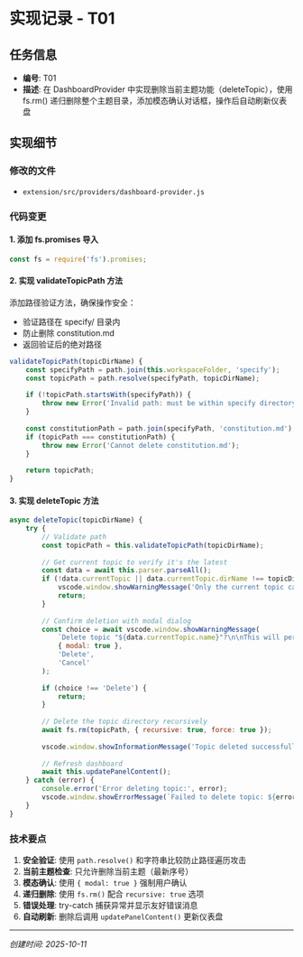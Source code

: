 # 实现记录 - T01

## 任务信息
- **编号**: T01
- **描述**: 在 DashboardProvider 中实现删除当前主题功能（deleteTopic），使用 fs.rm() 递归删除整个主题目录，添加模态确认对话框，操作后自动刷新仪表盘

## 实现细节

### 修改的文件
- `extension/src/providers/dashboard-provider.js`

### 代码变更

#### 1. 添加 fs.promises 导入
```javascript
const fs = require('fs').promises;
```

#### 2. 实现 validateTopicPath 方法
添加路径验证方法，确保操作安全：
- 验证路径在 specify/ 目录内
- 防止删除 constitution.md
- 返回验证后的绝对路径

```javascript
validateTopicPath(topicDirName) {
    const specifyPath = path.join(this.workspaceFolder, 'specify');
    const topicPath = path.resolve(specifyPath, topicDirName);
    
    if (!topicPath.startsWith(specifyPath)) {
        throw new Error('Invalid path: must be within specify directory');
    }
    
    const constitutionPath = path.join(specifyPath, 'constitution.md');
    if (topicPath === constitutionPath) {
        throw new Error('Cannot delete constitution.md');
    }
    
    return topicPath;
}
```

#### 3. 实现 deleteTopic 方法
```javascript
async deleteTopic(topicDirName) {
    try {
        // Validate path
        const topicPath = this.validateTopicPath(topicDirName);
        
        // Get current topic to verify it's the latest
        const data = await this.parser.parseAll();
        if (!data.currentTopic || data.currentTopic.dirName !== topicDirName) {
            vscode.window.showWarningMessage('Only the current topic can be deleted.');
            return;
        }
        
        // Confirm deletion with modal dialog
        const choice = await vscode.window.showWarningMessage(
            `Delete topic "${data.currentTopic.name}"?\n\nThis will permanently delete the entire topic directory and cannot be undone.`,
            { modal: true },
            'Delete',
            'Cancel'
        );
        
        if (choice !== 'Delete') {
            return;
        }
        
        // Delete the topic directory recursively
        await fs.rm(topicPath, { recursive: true, force: true });
        
        vscode.window.showInformationMessage('Topic deleted successfully');
        
        // Refresh dashboard
        await this.updatePanelContent();
    } catch (error) {
        console.error('Error deleting topic:', error);
        vscode.window.showErrorMessage(`Failed to delete topic: ${error.message}`);
    }
}
```

### 技术要点
1. **安全验证**: 使用 `path.resolve()` 和字符串比较防止路径遍历攻击
2. **当前主题检查**: 只允许删除当前主题（最新序号）
3. **模态确认**: 使用 `{ modal: true }` 强制用户确认
4. **递归删除**: 使用 `fs.rm()` 配合 `recursive: true` 选项
5. **错误处理**: try-catch 捕获异常并显示友好错误消息
6. **自动刷新**: 删除后调用 `updatePanelContent()` 更新仪表盘

---
*创建时间: 2025-10-11*
